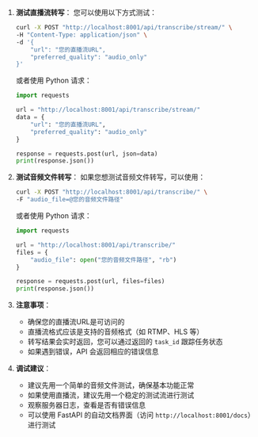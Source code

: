 1. **测试直播流转写**：
   您可以使用以下方式测试：

   ```bash
   curl -X POST "http://localhost:8001/api/transcribe/stream/" \
   -H "Content-Type: application/json" \
   -d '{
       "url": "您的直播流URL",
       "preferred_quality": "audio_only"
   }'
   ```

   或者使用 Python 请求：

   ```python
   import requests
   
   url = "http://localhost:8001/api/transcribe/stream/"
   data = {
       "url": "您的直播流URL",
       "preferred_quality": "audio_only"
   }
   
   response = requests.post(url, json=data)
   print(response.json())
   ```

2. **测试音频文件转写**：
   如果您想测试音频文件转写，可以使用：

   ```bash
   curl -X POST "http://localhost:8001/api/transcribe/" \
   -F "audio_file=@您的音频文件路径"
   ```

   或者使用 Python 请求：

   ```python
   import requests
   
   url = "http://localhost:8001/api/transcribe/"
   files = {
       "audio_file": open("您的音频文件路径", "rb")
   }
   
   response = requests.post(url, files=files)
   print(response.json())
   ```

3. **注意事项**：
   - 确保您的直播流URL是可访问的
   - 直播流格式应该是支持的音频格式（如 RTMP、HLS 等）
   - 转写结果会实时返回，您可以通过返回的 `task_id` 跟踪任务状态
   - 如果遇到错误，API 会返回相应的错误信息

4. **调试建议**：
   - 建议先用一个简单的音频文件测试，确保基本功能正常
   - 如果使用直播流，建议先用一个稳定的测试流进行测试
   - 观察服务器日志，查看是否有错误信息
   - 可以使用 FastAPI 的自动文档界面（访问 `http://localhost:8001/docs`）进行测试


